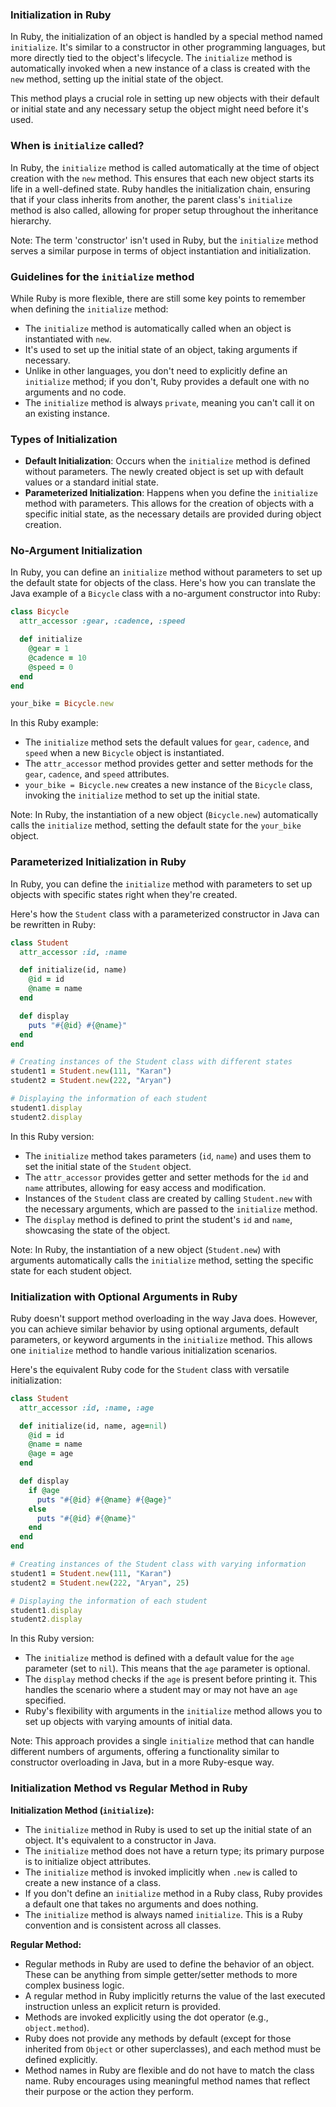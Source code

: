 ### Initialization in Ruby

In Ruby, the initialization of an object is handled by a special method named `initialize`. It's similar to a constructor in other programming languages, but more directly tied to the object's lifecycle. The `initialize` method is automatically invoked when a new instance of a class is created with the `new` method, setting up the initial state of the object.

This method plays a crucial role in setting up new objects with their default or initial state and any necessary setup the object might need before it's used.

### When is `initialize` called?

In Ruby, the `initialize` method is called automatically at the time of object creation with the `new` method. This ensures that each new object starts its life in a well-defined state. Ruby handles the initialization chain, ensuring that if your class inherits from another, the parent class's `initialize` method is also called, allowing for proper setup throughout the inheritance hierarchy.

Note: The term 'constructor' isn't used in Ruby, but the `initialize` method serves a similar purpose in terms of object instantiation and initialization.

### Guidelines for the `initialize` method

While Ruby is more flexible, there are still some key points to remember when defining the `initialize` method:

- The `initialize` method is automatically called when an object is instantiated with `new`.
- It's used to set up the initial state of an object, taking arguments if necessary.
- Unlike in other languages, you don't need to explicitly define an `initialize` method; if you don't, Ruby provides a default one with no arguments and no code.
- The `initialize` method is always `private`, meaning you can't call it on an existing instance.

### Types of Initialization

- **Default Initialization**: Occurs when the `initialize` method is defined without parameters. The newly created object is set up with default values or a standard initial state.
- **Parameterized Initialization**: Happens when you define the `initialize` method with parameters. This allows for the creation of objects with a specific initial state, as the necessary details are provided during object creation.


### No-Argument Initialization

In Ruby, you can define an `initialize` method without parameters to set up the default state for objects of the class. Here's how you can translate the Java example of a `Bicycle` class with a no-argument constructor into Ruby:

```Ruby
class Bicycle
  attr_accessor :gear, :cadence, :speed

  def initialize
    @gear = 1
    @cadence = 10
    @speed = 0
  end
end

your_bike = Bicycle.new

```

In this Ruby example:

- The `initialize` method sets the default values for `gear`, `cadence`, and `speed` when a new `Bicycle` object is instantiated.
- The `attr_accessor` method provides getter and setter methods for the `gear`, `cadence`, and `speed` attributes.
- `your_bike = Bicycle.new` creates a new instance of the `Bicycle` class, invoking the `initialize` method to set up the initial state.

Note: In Ruby, the instantiation of a new object (`Bicycle.new`) automatically calls the `initialize` method, setting the default state for the `your_bike` object.


### Parameterized Initialization in Ruby

In Ruby, you can define the `initialize` method with parameters to set up objects with specific states right when they're created.

Here's how the `Student` class with a parameterized constructor in Java can be rewritten in Ruby:

```Ruby
class Student
  attr_accessor :id, :name

  def initialize(id, name)
    @id = id
    @name = name
  end

  def display
    puts "#{@id} #{@name}"
  end
end

# Creating instances of the Student class with different states
student1 = Student.new(111, "Karan")
student2 = Student.new(222, "Aryan")

# Displaying the information of each student
student1.display
student2.display

```
In this Ruby version:

- The `initialize` method takes parameters (`id`, `name`) and uses them to set the initial state of the `Student` object.
- The `attr_accessor` provides getter and setter methods for the `id` and `name` attributes, allowing for easy access and modification.
- Instances of the `Student` class are created by calling `Student.new` with the necessary arguments, which are passed to the `initialize` method.
- The `display` method is defined to print the student's `id` and `name`, showcasing the state of the object.

Note: In Ruby, the instantiation of a new object (`Student.new`) with arguments automatically calls the `initialize` method, setting the specific state for each student object.

### Initialization with Optional Arguments in Ruby

Ruby doesn't support method overloading in the way Java does. However, you can achieve similar behavior by using optional arguments, default parameters, or keyword arguments in the `initialize` method. This allows one `initialize` method to handle various initialization scenarios.

Here's the equivalent Ruby code for the `Student` class with versatile initialization:

```Ruby
class Student
  attr_accessor :id, :name, :age

  def initialize(id, name, age=nil)
    @id = id
    @name = name
    @age = age
  end

  def display
    if @age
      puts "#{@id} #{@name} #{@age}"
    else
      puts "#{@id} #{@name}"
    end
  end
end

# Creating instances of the Student class with varying information
student1 = Student.new(111, "Karan")
student2 = Student.new(222, "Aryan", 25)

# Displaying the information of each student
student1.display
student2.display

```

In this Ruby version:

- The `initialize` method is defined with a default value for the `age` parameter (set to `nil`). This means that the `age` parameter is optional.
- The `display` method checks if the `age` is present before printing it. This handles the scenario where a student may or may not have an `age` specified.
- Ruby's flexibility with arguments in the `initialize` method allows you to set up objects with varying amounts of initial data.

Note: This approach provides a single `initialize` method that can handle different numbers of arguments, offering a functionality similar to constructor overloading in Java, but in a more Ruby-esque way.

### Initialization Method vs Regular Method in Ruby

**Initialization Method (`initialize`):**

- The `initialize` method in Ruby is used to set up the initial state of an object. It's equivalent to a constructor in Java.
- The `initialize` method does not have a return type; its primary purpose is to initialize object attributes.
- The `initialize` method is invoked implicitly when `.new` is called to create a new instance of a class.
- If you don't define an `initialize` method in a Ruby class, Ruby provides a default one that takes no arguments and does nothing.
- The `initialize` method is always named `initialize`. This is a Ruby convention and is consistent across all classes.

**Regular Method:**

- Regular methods in Ruby are used to define the behavior of an object. These can be anything from simple getter/setter methods to more complex business logic.
- A regular method in Ruby implicitly returns the value of the last executed instruction unless an explicit return is provided.
- Methods are invoked explicitly using the dot operator (e.g., `object.method`).
- Ruby does not provide any methods by default (except for those inherited from `Object` or other superclasses), and each method must be defined explicitly.
- Method names in Ruby are flexible and do not have to match the class name. Ruby encourages using meaningful method names that reflect their purpose or the action they perform.